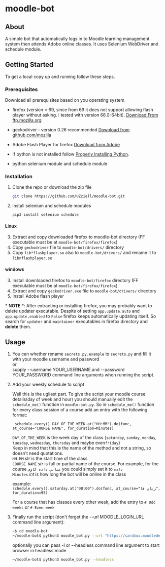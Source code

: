 # moodle-bot

<!-- TABLE OF CONTENTS 
## Table of Contents

* [About the Project](#about-the-project)
  * [Built With](#built-with)
* [Getting Started](#getting-started)
  * [Prerequisites](#prerequisites)
  * [Installation](#installation)
* [Usage](#usage)
* [Roadmap](#roadmap)
* [Contributing](#contributing)
* [License](#license)
* [Contact](#contact)
* [Acknowledgements](#acknowledgements) -->


<!-- ABOUT THE PROJECT -->
## About

A simple bot that automatically logs in to Moodle learning management system then attends Adobe online classes.
 It uses Selenium WebDriver and schedule module. 


## Getting Started

To get a local copy up and running follow these steps.

### Prerequisites
Download all prerequisites based on you operating system.
* firefox (version < 69, since from 69 it does not support allowing flash player without asking.
I tested with version 68.0-64bit). [Download From ftp.mozilla.org](https://ftp.mozilla.org/pub/firefox/releases/)

* geckodriver - version 0.26 recommended  [Download from github.com/mozilla](https://github.com/mozilla/geckodriver/releases/tag/v0.26.0)
* Adobe Flash Player for firefox [Download from Adobe](https://get.adobe.com/flashplayer/)
* If python is not installed follow [Properly Installing Python](https://docs.python-guide.org/starting/installation/).
* python selenium module and schedule module

### Installation
1. Clone the repo or download the zip file
    ```sh
    git clone https://github.com/UZziell/moodle-bot.git
    ```
2. install selenium and schedule modules
    ```sh
    pip3 install selenium schedule
    ```
#### Linux

3. Extract and copy downloaded firefox to moodle-bot directory (FF executable must be at `moodle-bot/firefox/firefox`)
4. Copy `geckodriver` file to `moodle-bot/drivers/` directory
5. Copy `lib*flashplayer.so` also to `moodle-bot/drivers/` and rename it to `libnflashplayer.so`

#### windows

3. Install downloaded firefox to `moodle-bot/firefox` directory (FF executable must be at `moodle-bot/firefox/firefox`)
4. Extract and copy `geckodriver.exe` file to `moodle-bot/drivers/` directory
5. Install Adobe flash player

\* **NOTE** \*:  After extracting or installing firefox, you may probably want to delete updater executable.
 Despite of setting `app.update.auto` and `app.update.enabled` to `False` firefox keeps automatically updating itself.
 So search for `updater` and `maintainer` executables in firefox directory and **delete** them.
<!-- USAGE EXAMPLES -->
## Usage
1. You can whether rename `secrets.py.example` to `secrets.py` and fill it with your moodle username and password\
    or\
    supply --username YOUR_USERNAME and --password YOUR_PASSWORD command line arguments when running the script.

2. Add your weekly schedule to script

    Well this is the ugliest part. To give the script your moodle course details(day of week and hour) you should manually
    edit the `schedule_me()` function in `moodle-bot.py`. So in `schedule_me()` function for every class session of a
    course add an entry with the following format:
    
        schedule.every().DAY_OF_THE_WEEK.at("HH:MM").do(func, at_course="COURSE NAME", for_duration=Minutes)
        
   `DAY_OF_THE_WEEK` is the week day of the class {`saturday`, `sunday`, `monday`, `tuesday`, `wednesday`, `thursday` and maybe even`friday`}\
        Keep in mind that this is the name of the method and not a string, so doesn't need quotations.\
   `HH:MM` *str*  is the start time of the class\
   `COURSE NAME` *str*  is full or partial name of the course. For example, for the course `مباني داده کاوي` you could simply set it to `داده`\
   `Minutes` *int*   is how long the bot will be online in the class
    
    example:\
        ```schedule.every().saturday.at("08:00").do(func, at_course="زبان فا", for_duration=95)```
    
    For a course that has classes every other week, add the entry to `# Odd weeks` or `# Even week`

3. Finally run the script (don't forget the --url MOODLE_LOGIN_URL command line argument):
    ```sh
    ~$ cd moodle-bot
    ~/moodle-bot$ python3 moodle_bot.py --url "https://sandbox.moodledemo.net/login/index.php" -u teacher -p sandbox
    ```
    optionally you can pass -l or --headless command line argument to start browser in headless mode
    ```sh
    ~/moodle-bot$ python3 moodle_bot.py --headless
    ```
<!--
## Contribution
Contributions are genuinely welcomed.
-->   

